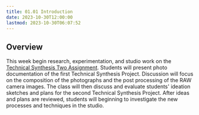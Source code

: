 ```yaml
---
title: 01.01 Introduction
date: 2023-10-30T12:00:00
lastmod: 2023-10-30T06:07:52
---
```


## Overview

This week begin research, experimentation, and studio work on the [Technical Synthesis Two Assignment](../07-critique-assessment-and-technichal-synthesis-two/07-05-technical-synthesis-two-assignment.md). Students will present photo documentation of the first Technical Synthesis Project. Discussion will focus on the composition of the photographs and the post processing of the RAW camera images. The class will then discuss and evaluate students' ideation sketches and plans for the second Technical Synthesis Project. After ideas and plans are reviewed, students will beginning to investigate the new processes and techniques in the studio.
